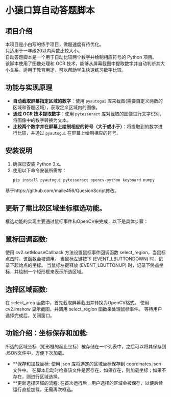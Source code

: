 # 小猿口算自动答题脚本

## 项目介绍
本项目是小白写的练手项目，做题速度有待优化。  
只适用于一年级20以内两数比较大小。  
自动答题脚本是一个用于自动比较两个数字并绘制相应符号的 Python 项目。  
该脚本使用了图像处理和 OCR 技术，能够从屏幕截图中提取数字并自动判断其大小关系。适用于教育用途，可以帮助学生快速练习数字比较。

## 功能与实现原理
- **自动截取屏幕指定区域的数字**：使用 `pyautogui` 库来截图(需要自定义两数的区域和答题区域），获取定义区域内的图像。
- **通过 OCR 技术提取数字**：使用 `pytesseract` 库对截取的图像进行文字识别，将图像中的数字转换为文本。
- **比较两个数字并在屏幕上绘制相应的符号（大于或小于）**：将提取到的数字进行比较，并通过 `pyautogui` 在屏幕上绘制相应的符号。

## 安装说明
1. 确保已安装 Python 3.x。
2. 使用以下命令安装所需库：
   ```bash
   pip install pyautogui pytesseract opencv-python keyboard numpy

基于https://github.com/maile456/QuesionScript修改。
## 更新了需比较区域坐标框选功能。
框选功能的实现主要通过鼠标事件和OpenCV来完成，以下是具体步骤：
## 鼠标回调函数:
使用 cv2.setMouseCallback 方法设置鼠标事件回调函数 select_region，当鼠标点击时，该函数会被调用。
当鼠标左键按下 (EVENT_LBUTTONDOWN) 时，记录下起始点的坐标。
当鼠标左键释放 (EVENT_LBUTTONUP) 时，记录下终点坐标，并绘制一个矩形框来表示所选区域。
## 选择区域函数:
在 select_area 函数中，首先截取屏幕截图并转换为OpenCV格式。
使用 cv2.imshow 显示截图，并调用 select_region 函数来处理鼠标事件。
等待用户选择完成后，关闭窗口。
## 功能介绍：坐标保存和加载:
所选的区域坐标（矩形框的起止坐标）被存储在一个列表中，之后可以将其保存到JSON文件中，方便下次加载。
- **保存和加载坐标:
使用 json 库将选定的区域坐标保存到 coordinates.json 文件中。
在脚本启动时检查该文件是否存在，如果存在，则加载坐标；如果不存在，则进行区域选择。
- **更新选择区域的流程:
在首次运行后，用户选择的区域会被保存，以便后续运行直接加载，无需再次框选。

